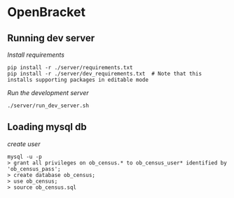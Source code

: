 # OpenBracket

## Running dev server

*Install requirements*

```
pip install -r ./server/requirements.txt
pip install -r ./server/dev_requirements.txt  # Note that this installs supporting packages in editable mode
```

*Run the development server*

```
./server/run_dev_server.sh
```

## Loading mysql db

*create user*
```
mysql -u -p
> grant all privileges on ob_census.* to ob_census_user* identified by 'ob_census_pass';
> create database ob_census;
> use ob_census;
> source ob_census.sql

```
